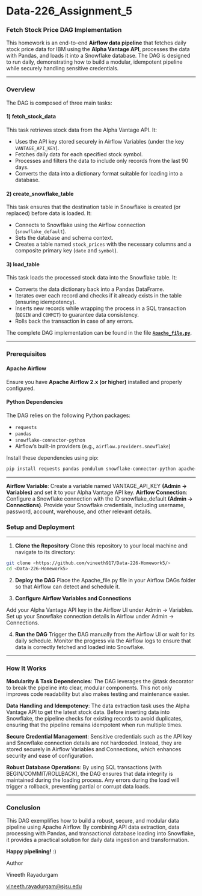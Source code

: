 # Data-226_Assignment_5

### **Fetch Stock Price DAG Implementation**

This homework is an end-to-end **Airflow data pipeline** that fetches daily stock price data for IBM using the **Alpha Vantage API**, processes the data with Pandas, and loads it into a Snowflake database. The DAG is designed to run daily, demonstrating how to build a modular, idempotent pipeline while securely handling sensitive credentials.

---

### **Overview**
The DAG is composed of three main tasks:

#### **1) fetch_stock_data**
This task retrieves stock data from the Alpha Vantage API. It:
- Uses the API key stored securely in Airflow Variables (under the key `VANTAGE_API_KEY`).
- Fetches daily data for each specified stock symbol.
- Processes and filters the data to include only records from the last 90 days.
- Converts the data into a dictionary format suitable for loading into a database.

#### **2) create_snowflake_table**
This task ensures that the destination table in Snowflake is created (or replaced) before data is loaded. It:
- Connects to Snowflake using the Airflow connection (`snowflake_default`).
- Sets the database and schema context.
- Creates a table named `stock_prices` with the necessary columns and a composite primary key (`date` and `symbol`).

#### **3) load_table**
This task loads the processed stock data into the Snowflake table. It:
- Converts the data dictionary back into a Pandas DataFrame.
- Iterates over each record and checks if it already exists in the table (ensuring idempotency).
- Inserts new records while wrapping the process in a SQL transaction (`BEGIN` and `COMMIT`) to guarantee data consistency.
- Rolls back the transaction in case of any errors.

The complete DAG implementation can be found in the file **[`Apache_file.py`](./Apache_file.py)**.

---

### **Prerequisites**

#### **Apache Airflow**
Ensure you have **Apache Airflow 2.x (or higher)** installed and properly configured.

#### **Python Dependencies**
The DAG relies on the following Python packages:
- `requests`
- `pandas`
- `snowflake-connector-python`
- Airflow’s built-in providers (e.g., `airflow.providers.snowflake`)

Install these dependencies using pip:
```bash
pip install requests pandas pendulum snowflake-connector-python apache-airflow
```

---

**Airflow Variable**: Create a variable named VANTAGE_API_KEY **(Admin → Variables)** and set it to your Alpha Vantage API key.
**Airflow Connection**: Configure a Snowflake connection with the ID snowflake_default **(Admin → Connections)**. Provide your Snowflake credentials, including username, password, account, warehouse, and other relevant details.

### Setup and Deployment
---
1. **Clone the Repository**
Clone this repository to your local machine and navigate to its directory:
```bash
git clone <https://github.com/vineeth917/Data-226-Homework5/>
cd <Data-226-Homework5>
```

2. **Deploy the DAG**
Place the Apache_file.py file in your Airflow DAGs folder so that Airflow can detect and schedule it.

3. **Configure Airflow Variables and Connections**

Add your Alpha Vantage API key in the Airflow UI under Admin → Variables.
Set up your Snowflake connection details in Airflow under Admin → Connections.

4. **Run the DAG**
Trigger the DAG manually from the Airflow UI or wait for its daily schedule.
Monitor the progress via the Airflow logs to ensure that data is correctly fetched and loaded into Snowflake.

---

### **How It Works**

**Modularity & Task Dependencies**:
The DAG leverages the @task decorator to break the pipeline into clear, modular components. This not only improves code readability but also makes testing and maintenance easier.

**Data Handling and Idempotency**:
The data extraction task uses the Alpha Vantage API to get the latest stock data. Before inserting data into Snowflake, the pipeline checks for existing records to avoid duplicates, ensuring that the pipeline remains idempotent when run multiple times.

**Secure Credential Management**:
Sensitive credentials such as the API key and Snowflake connection details are not hardcoded. Instead, they are stored securely in Airflow Variables and Connections, which enhances security and ease of configuration.

**Robust Database Operations**:
By using SQL transactions (with BEGIN/COMMIT/ROLLBACK), the DAG ensures that data integrity is maintained during the loading process. Any errors during the load will trigger a rollback, preventing partial or corrupt data loads.

---

### Conclusion
This DAG exemplifies how to build a robust, secure, and modular data pipeline using Apache Airflow. By combining API data extraction, data processing with Pandas, and transactional database loading into Snowflake, it provides a practical solution for daily data ingestion and transformation.

**Happy pipelining!** :)

Author

Vineeth Rayadurgam

vineeth.rayadurgam@sjsu.edu
